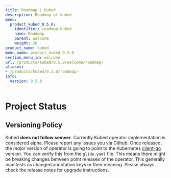 ```yaml
---
title: Roadmap | Kubed
description: Roadmap of kubed
menu:
  product_kubed_0.5.0:
    identifier: roadmap-kubed
    name: Roadmap
    parent: welcome
    weight: 20
product_name: kubed
menu_name: product_kubed_0.5.0
section_menu_id: welcome
url: /products/kubed/0.5.0/welcome/roadmap/
aliases:
- /products/kubed/0.5.0/roadmap/
info:
  version: 0.5.0
---
```


# Project Status

## Versioning Policy
Kubed __does not follow semver__. Currently Kubed operator implementation is considered alpha. Please report any issues you via Github. Once released, the _major_ version of operator is going to point to the Kubernetes [client-go](https://github.com/kubernetes/client-go#branches-and-tags) version. You can verify this from the `glide.yaml` file. This means there might be breaking changes between point releases of the operator. This generally manifests as changed annotation keys or their meaning. Please always check the release notes for upgrade instructions.
